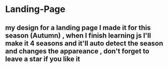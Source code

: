 # Landing-Page

## my design for a landing page I made it for this season (Autumn) , when I finish learning js I'll make it 4 seasons and it'll auto detect the season and changes the appareance , don't forget to leave a star if you like it
